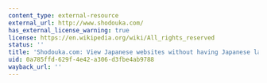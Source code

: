 ```yaml
---
content_type: external-resource
external_url: http://www.shodouka.com/
has_external_license_warning: true
license: https://en.wikipedia.org/wiki/All_rights_reserved
status: ''
title: 'Shodouka.com: View Japanese websites without having Japanese language support'
uid: 0a785ffd-629f-4e42-a306-d3fbe4ab9788
wayback_url: ''
---
```

